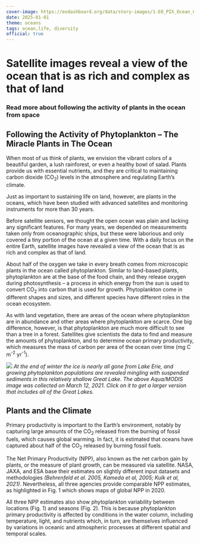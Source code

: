 ```yaml
---
cover-image: https://eodashboard.org/data/story-images/1-EO_PIX_Ocean_COVER_Photo.jpeg
date: 2025-01-01
theme: oceans
tags: ocean,life, diversity
official: true
---
```

#   Satellite images reveal a view of the ocean that is as rich and complex as that of land <!--{ as="img" mode="hero" src="https://eodashboard.org/data/story-images/1-EO_PIX_Ocean_COVER_Photo.jpeg" }-->
### Read more about following the activity of plants in the ocean from space <!--{ style="font-size:1.5rem;opacity:0.7;margin-top:1rem;" }-->

## Following the Activity of Phytoplankton – The Miracle Plants in The Ocean

When most of us think of plants, we envision the vibrant colors of a beautiful garden, a lush rainforest, or even a healthy bowl of salad. Plants provide us with essential nutrients, and they are critical to maintaining carbon dioxide (CO<sub>2</sub>) levels in the atmosphere and regulating Earth’s climate.

Just as important to sustaining life on land, however, are plants in the oceans, which have been studied with advanced satellites and monitoring instruments for more than 30 years.

Before satellite sensors, we thought the open ocean was plain and lacking any significant features. For many years, we depended on measurements taken only from oceanographic ships, but these were laborious and only covered a tiny portion of the ocean at a given time. With a daily focus on the entire Earth, satellite images have revealed a view of the ocean that is as rich and complex as that of land.

About half of the oxygen we take in every breath comes from microscopic plants in the ocean called phytoplankton. Similar to land-based plants, phytoplankton are at the base of the food chain, and they release oxygen during photosynthesis – a process in which energy from the sun is used to convert CO<sub>2</sub> into carbon that is used for growth. Phytoplankton come in different shapes and sizes, and different species have different roles in the ocean ecosystem.

As with land vegetation, there are areas of the ocean where phytoplankton are in abundance and other areas where phytoplankton are scarce. One big difference, however, is that phytoplankton are much more difficult to see than a tree in a forest. Satellites give scientists the data to find and measure the amounts of phytoplankton, and to determine ocean primary productivity, which measures the mass of carbon per area of the ocean over time (mg C m<sup>-2</sup> yr<sup>-1</sup>).

![](https://www.eodashboard.org/data/story-images/A2021071.LakeErie.crop.small.jpg)
*At the end of winter the ice is nearly all gone from Lake Erie, and growing phytoplankton populations are revealed mingling with suspended sediments in this relatively shallow Great Lake. The above Aqua/MODIS image was collected on March 12, 2021. Click on it to get a larger version that includes all of the Great Lakes.*

## Plants and the Climate

Primary productivity is important to the Earth’s environment, notably by capturing large amounts of the CO<sub>2</sub> released from the burning of fossil fuels, which causes global warming. In fact, it is estimated that oceans have captured about half of the CO<sub>2</sub> released by burning fossil fuels.

The Net Primary Productivity (NPP), also known as the net carbon gain by plants, or the measure of plant growth, can be measured via satellite. NASA, JAXA, and ESA base their estimates on slightly different input datasets and methodologies *(Behrenfeld et al. 2005, Kameda et al, 2005; Kulk et al, 2021)*. Nevertheless, all three agencies provide comparable NPP estimates, as highlighted in Fig. 1 which shows maps of global NPP in 2020.

All three NPP estimates also show phytoplankton variability between locations (Fig. 1) and seasons (Fig. 2). This is because phytoplankton primary productivity is affected by conditions in the water column, including temperature, light, and nutrients which, in turn, are themselves influenced by variations in oceanic and atmospheric processes at different spatial and temporal scales. 